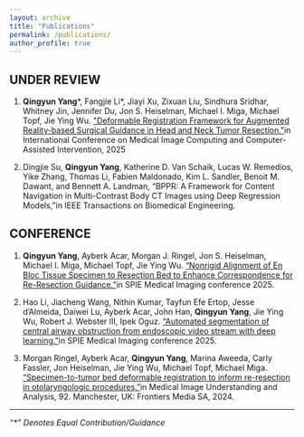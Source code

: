 ```yaml
---
layout: archive
title: "Publications"
permalink: /publications/
author_profile: true
---
```


## UNDER REVIEW

1. **Qingyun Yang**\*, Fangjie Li\*, Jiayi Xu, Zixuan Liu, Sindhura Sridhar, Whitney Jin, Jennifer Du, Jon S. Heiselman, Michael I. Miga, Michael Topf, Jie Ying Wu. ["Deformable Registration Framework for Augmented Reality-based Surgical Guidance in Head and Neck Tumor Resection."](https://arxiv.org/abs/2503.08802)in International Conference on Medical Image Computing and
Computer-Assisted Intervention, 2025

2. Dingjie Su, **Qingyun Yang**, Katherine D. Van Schaik, Lucas W. Remedios, Yike Zhang, Thomas Li, Fabien Maldonado, Kim L. Sandler, Benoit M. Dawant, and Bennett A. Landman, “BPPR: A Framework for Content Navigation in Multi-Contrast Body CT Images using Deep Regression Models,”in IEEE Transactions on Biomedical Engineering.

## CONFERENCE

1. **Qingyun Yang**, Ayberk Acar, Morgan J. Ringel, Jon S. Heiselman, Michael I. Miga, Michael Topf, Jie Ying Wu. [“Nonrigid Alignment of En Bloc Tissue Specimen to Resection Bed to Enhance Correspondence for Re-Resection Guidance.”](https://www.spiedigitallibrary.org/conference-proceedings-of-spie/13408/1340811/Nonrigid-alignment-of-en-bloc-tissue-specimen-to-resection-bed/10.1117/12.3047043.short)in SPIE Medical Imaging conference 2025.

2. Hao Li, Jiacheng Wang, Nithin Kumar, Tayfun Efe Ertop, Jesse d’Almeida, Daiwei Lu, Ayberk Acar, John Han, **Qingyun Yang**, Jie Ying Wu, Robert J. Webster III, Ipek Oguz. [“Automated segmentation of central airway obstruction from endoscopic video stream with deep learning.”](https://www.spiedigitallibrary.org/conference-proceedings-of-spie/13408/3047413/Automated-segmentation-of-central-airway-obstruction-from-endoscopic-video-stream/10.1117/12.3047413.short)in SPIE Medical Imaging conference 2025.

3. Morgan Ringel, Ayberk Acar, **Qingyun Yang**, Marina Aweeda, Carly Fassler, Jon Heiselman, Jie Ying Wu, Michael Topf, Michael Miga. [“Specimen-to-tumor bed deformable registration to inform re-resection in otolaryngologic procedures.”](https://www.frontiersin.org/books/Medical_Image_Understanding_and_Analysis/12759)in Medical Image Understanding and Analysis, 92. Manchester, UK: Frontiers Media SA, 2024.

<!-- 
### JOURNAL

### WORKSHOP -->

---

_“\*” Denotes Equal Contribution/Guidance_  
